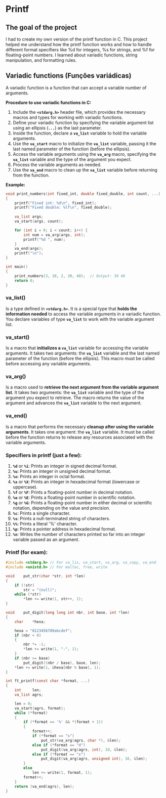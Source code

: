 # Printf

## The goal of the project
I had to create my own version of the printf function in C. This project helped me understand how the printf function works and how to handle different format specifiers like %d for integers, %s for strings, and %f for floating-point numbers. I learned about variadic functions, string manipulation, and formatting rules. 

## Variadic functions (Funções variádicas)

A variadic function is a function that can accept a variable number of arguments.

**Procedure to use variadic functions in C:**

1. Include the **`<stdarg.h>`** header file, which provides the necessary macros and types for working with variadic functions.
2. Define your variadic function by specifying the variable argument list using an ellipsis (**`...`**) as the last parameter.
3. Inside the function, declare a **`va_list`** variable to hold the variable arguments.
4. Use the **`va_start`** macro to initialize the **`va_list`** variable, passing it the last named parameter of the function (before the ellipsis).
5. Access the variable arguments using the **`va_arg`** macro, specifying the **`va_list`** variable and the type of the argument you expect.
6. Process the variable arguments as needed.
7. Use the **`va_end`** macro to clean up the **`va_list`** variable before returning from the function.

**Example:**

```c
void print_numbers(int fixed_int, double fixed_double, int count, ...)
{
	printf("Fixed int: %d\n", fixed_int);
	printf("Fixed double: %lf\n", fixed_double);    
		
	va_list args;
    va_start(args, count);

    for (int i = 0; i < count; i++) {
        int num = va_arg(args, int);
        printf("%d ", num);
    }
    va_end(args);
    printf("\n");
}

int main()
{
    print_numbers(3, 10, 2, 30, 40);  // Output: 30 40
    return 0;
}
```

### va_list()

Is a type defined in **`<stdarg.h>`**. It is a special type that **holds the information needed** to access the variable arguments in a variadic function. You declare variables of type **`va_list`** to work with the variable argument list.

### va_start()

Is a macro that **initializes a `va_list`** variable for accessing the variable arguments. It takes two arguments: the **`va_list`** variable and the last named parameter of the function (before the ellipsis). This macro must be called before accessing any variable arguments.

### va_arg()

Is a macro used to **retrieve the next argument from the variable argument list**. It takes two arguments: the **`va_list`** variable and the type of the argument you expect to retrieve. The macro returns the value of the argument and advances the **`va_list`** variable to the next argument.

### va_end()

Is a macro that performs the necessary **cleanup after using the variable arguments**. It takes one argument: the **`va_list`** variable. It must be called before the function returns to release any resources associated with the variable arguments.

### Specifiers in printf (just a few):

1. **`%d`** or **`%i`**: Prints an integer in signed decimal format.
2. **`%u`**: Prints an integer in unsigned decimal format.
3. **`%o`**: Prints an integer in octal format.
4. **`%x`** or **`%X`**: Prints an integer in hexadecimal format (lowercase or uppercase).
5. **`%f`** or **`%F`**: Prints a floating-point number in decimal notation.
6. **`%e`** or **`%E`**: Prints a floating-point number in scientific notation.
7. **`%g`** or **`%G`**: Prints a floating-point number in either decimal or scientific notation, depending on the value and precision.
8. **`%c`**: Prints a single character.
9. **`%s`**: Prints a null-terminated string of characters.
10. **`%%`**: Prints a literal '%' character.
11. **`%p`**: Prints a pointer address in hexadecimal format.
12. **`%n`**: Writes the number of characters printed so far into an integer variable passed as an argument.

### Printf (for exam):

```c
#include <stdarg.h> // For va_lis, va_start, va_arg, va_copy, va_end
#include <unistd.h> // For malloc, free, write

void	put_str(char *str, int *len)
{
	if (!str)
		str = "(null)";
	while (*str)
		*len += write(1, str++, 1);
}

void	put_digit(long long int nbr, int base, int *len)
{
	char	*hexa;

	hexa = "0123456789abcdef";
	if (nbr < 0)
	{
		nbr *= -1;
		*len += write(1, "-", 1);
	}
	if (nbr >= base)
		put_digit((nbr / base), base, len);
	*len += write(1, &hexa[nbr % base], 1);
}

int	ft_printf(const char *format, ...)
{
	int		len;
	va_list	agrs;

	len = 0;
	va_start(agrs, format);
	while (*format)
	{
		if (*format == '%' && *(format + 1))
		{
			format++;
			if (*format == "s")
				put_str(va_arg(agrs, char *), &len);
			else if (*format == "d")
				put_digit(va_arg(agrs, int), 10, &len);
			else if (*format == "x")
				put_digit(va_arg(agrs, unsigned int), 16, &len);
		}
		else
			len += write(1, format, 1);
		format++;
	}
	return (va_end(agrs), len);
}
```
